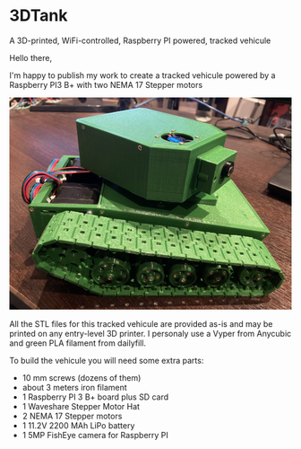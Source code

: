 # 3DTank
A 3D-printed, WiFi-controlled, Raspberry PI powered,  tracked vehicule

Hello there,

I'm happy to publish my work to create a tracked vehicule powered by a Raspberry PI3 B+ with two NEMA 17 Stepper motors

![General view](https://github.com/renaudet/3DTank/blob/main/Screenshots/Tank3D_v1.0.png?raw=true)

All the STL files for this tracked vehicule are provided as-is and may be printed on any entry-level 3D printer.
I personaly use a Vyper from Anycubic and green PLA filament from dailyfill.

To build the vehicule you will need some extra parts:

- 10 mm screws (dozens of them)
- about 3 meters iron filament
- 1 Raspberry PI 3 B+ board plus SD card
- 1 Waveshare Stepper Motor Hat
- 2 NEMA 17 Stepper motors
- 1 11.2V 2200 MAh LiPo battery
- 1 5MP FishEye camera for Raspberry PI

